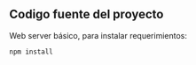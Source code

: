 ## Codigo fuente del proyecto

Web server básico, para instalar requerimientos:

```
npm install
```